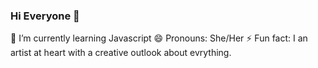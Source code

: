 ### Hi Everyone 👋



🌱 I’m currently learning Javascript
😄 Pronouns: She/Her
⚡ Fun fact: I an artist at heart with a creative outlook about evrything.

